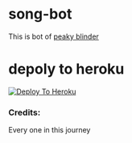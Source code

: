 # song-bot

This is bot of [peaky blinder](https://t.me/no_ones_like_me)

# depoly to heroku 

[![Deploy To Heroku](https://www.herokucdn.com/deploy/button.svg)](https://heroku.com/deploy?template=https://github.com/PEAKY-BLINDER-TG/test-repo-)

### Credits: 
Every one in this journey
